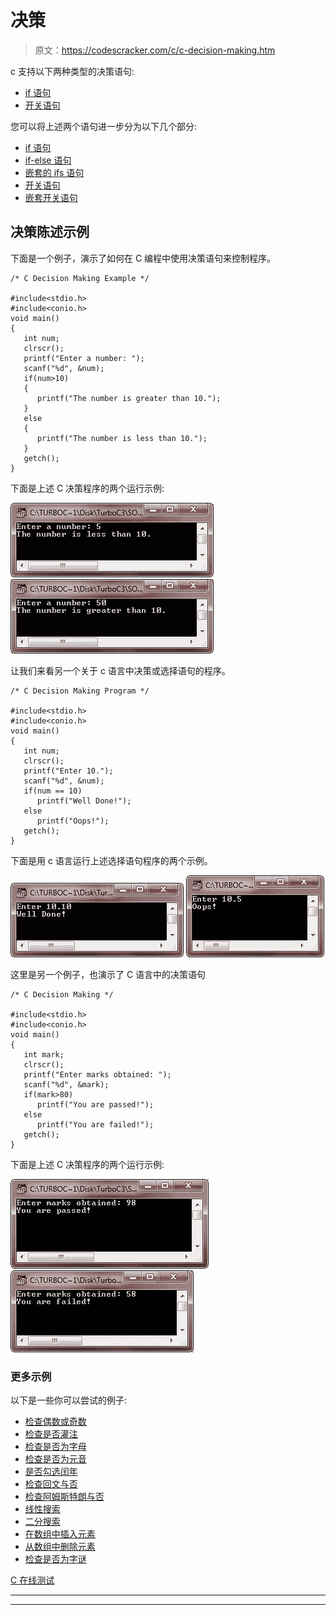 # 决策

> 原文：<https://codescracker.com/c/c-decision-making.htm>

c 支持以下两种类型的决策语句:

*   [if 语句](/c/c-if-statement.htm)
*   [开关语句](/c/c-switch-statement.htm)

您可以将上述两个语句进一步分为以下几个部分:

*   [if 语句](/c/c-if-statement.htm)
*   [if-else 语句](/c/c-if-statement.htm)
*   [嵌套的 ifs 语句](/c/c-if-statement.htm)
*   [开关语句](/c/c-switch-statement.htm)
*   [嵌套开关语句](/c/c-switch-statement.htm)

## 决策陈述示例

下面是一个例子，演示了如何在 C 编程中使用决策语句来控制程序。

```
/* C Decision Making Example */

#include<stdio.h>
#include<conio.h>
void main()
{
   int num;
   clrscr();
   printf("Enter a number: ");
   scanf("%d", &num);
   if(num>10)
   {
      printf("The number is greater than 10.");
   }
   else
   {
      printf("The number is less than 10.");
   }
   getch();
}
```

下面是上述 C 决策程序的两个运行示例:

![c decision making](img/678c9e9e68aa714d9655e1df96ad613d.png)
![c selection statements](img/654730260b0bbd03056438796e5298a7.png)

让我们来看另一个关于 c 语言中决策或选择语句的程序。

```
/* C Decision Making Program */

#include<stdio.h>
#include<conio.h>
void main()
{
   int num;
   clrscr();
   printf("Enter 10.");
   scanf("%d", &num);
   if(num == 10)
      printf("Well Done!");
   else
      printf("Oops!");
   getch();
}
```

下面是用 c 语言运行上述选择语句程序的两个示例。

![c decision making statements](img/d8b2f96bddba69e6e39f7b6ea44e8cff.png)
![c decision making example](img/3820661290fbb4ec6a117851441a52f9.png)

这里是另一个例子，也演示了 C 语言中的决策语句

```
/* C Decision Making */

#include<stdio.h>
#include<conio.h>
void main()
{
   int mark;
   clrscr();
   printf("Enter marks obtained: ");
   scanf("%d", &mark);
   if(mark>80)
      printf("You are passed!");
   else
      printf("You are failed!");
   getch();
}
```

下面是上述 C 决策程序的两个运行示例:

![decision making statement in c](img/777019788fa27325615430cbd5fdce17.png)
![c decision making program](img/e413c0cbd69c09a2d69e2773573010ef.png)

### 更多示例

以下是一些你可以尝试的例子:

*   [检查偶数或奇数](/c/program/c-program-check-even-odd.htm)
*   [检查是否灌注](/c/program/c-program-check-prime.htm)
*   [检查是否为字母](/c/program/c-program-check-alphabet.htm)
*   [检查是否为元音](/c/program/c-program-check-vowel.htm)
*   [是否勾选闰年](/c/program/c-program-check-leap-year.htm)
*   [检查回文与否](/c/program/c-program-palindrome-number.htm)
*   [检查阿姆斯特朗与否](/c/program/c-program-find-armstrong-number.htm)
*   [线性搜索](/c/program/c-program-linear-search.htm)
*   [二分搜索](/c/program/c-program-binary-search.htm)
*   [在数组中插入元素](/c/program/c-program-insert-element-in-array.htm)
*   [从数组中删除元素](/c/program/c-program-delete-element-from-array.htm)
*   [检查是否为字谜](/c/program/c-anagram-program.htm)

[C 在线测试](/exam/showtest.php?subid=2)

* * *

* * *